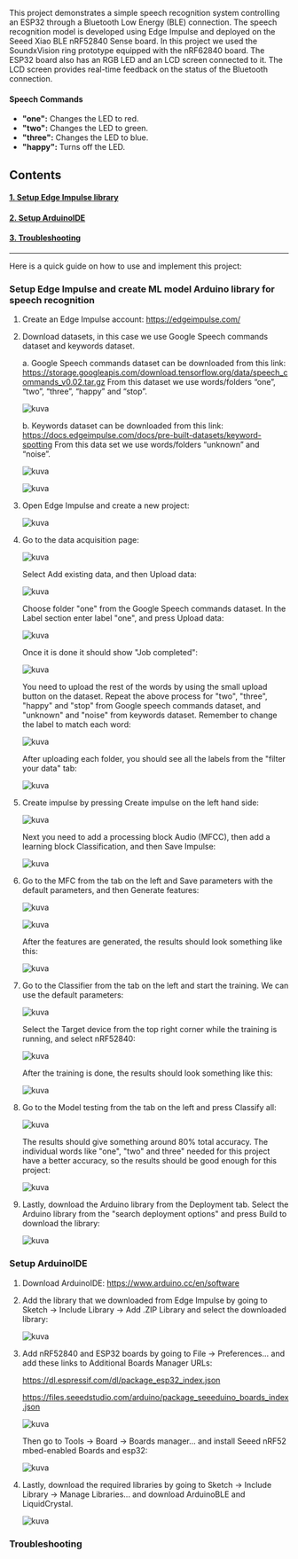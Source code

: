 This project demonstrates a simple speech recognition system controlling an ESP32 through a Bluetooth Low Energy (BLE) connection. The speech recognition model is developed using Edge Impulse and deployed on the Seeed Xiao BLE nRF52840 Sense board. In this project we used the SoundxVision ring prototype equipped with the nRF62840 board. The ESP32 board also has an RGB LED and an LCD screen connected to it. The LCD screen provides real-time feedback on the status of the Bluetooth connection.

#### Speech Commands

- **"one":** Changes the LED to red.
- **"two":** Changes the LED to green.
- **"three":** Changes the LED to blue.
- **"happy":** Turns off the LED.

## Contents

#### [1. Setup Edge Impulse library](#setup-edge-impulse-and-create-ml-model-arduino-library-for-speech-recognition)
#### [2. Setup ArduinoIDE](#setup-arduinoide)
#### [3. Troubleshooting](#troubleshooting)

---

Here is a quick guide on how to use and implement this project:

### Setup Edge Impulse and create ML model Arduino library for speech recognition

1. Create an Edge Impulse account: https://edgeimpulse.com/
2. Download datasets, in this case we use Google Speech commands dataset and keywords dataset.
   
   a. Google Speech commands dataset can be downloaded from this link:
   https://storage.googleapis.com/download.tensorflow.org/data/speech_commands_v0.02.tar.gz From this dataset we use words/folders “one”, “two”, “three”, “happy” and “stop”.

   ![kuva](https://github.com/LasseRapo/nRF52840-SpeechRecogniton-BLE/assets/71126392/e2211aa3-76e2-4f13-9cda-33a267c09062)

   b. Keywords dataset can be downloaded from this link:
   https://docs.edgeimpulse.com/docs/pre-built-datasets/keyword-spotting From this data set we use words/folders “unknown” and “noise”.

   ![kuva](https://github.com/LasseRapo/nRF52840-SpeechRecogniton-BLE/assets/71126392/141937a1-2a64-4f38-9c05-f0e116b3bcde)

   ![kuva](https://github.com/LasseRapo/nRF52840-SpeechRecogniton-BLE/assets/71126392/a1342f01-719f-4e6e-8f0b-0fb50601995f)

3. Open Edge Impulse and create a new project:

   ![kuva](https://github.com/LasseRapo/nRF52840-SpeechRecogniton-BLE/assets/71126392/4cbafda3-28e1-4ea0-9d06-c7ddbc76d9c9)

4. Go to the data acquisition page:

   ![kuva](https://github.com/LasseRapo/nRF52840-SpeechRecogniton-BLE/assets/71126392/f85830ce-86ee-436e-926f-46addb80cf1f)

   Select Add existing data, and then Upload data:

   ![kuva](https://github.com/LasseRapo/nRF52840-SpeechRecogniton-BLE/assets/71126392/df5f5fd4-dd76-4c44-afc7-ef48422f31af)

   Choose folder "one" from the Google Speech commands dataset. In the Label section enter label "one", and press Upload data:

   ![kuva](https://github.com/LasseRapo/nRF52840-SpeechRecogniton-BLE/assets/71126392/76ed28b4-e8c6-4b0a-b2ac-734663e9ca68)

   Once it is done it should show "Job completed":

   ![kuva](https://github.com/LasseRapo/nRF52840-SpeechRecogniton-BLE/assets/71126392/75e65e5a-2473-4aa7-86b6-d63b5b5e7ff2)

   You need to upload the rest of the words by using the small upload button on the dataset. Repeat the above process for "two", "three", "happy" and "stop" from Google speech commands dataset, and "unknown" and "noise" from keywords dataset. Remember to change the label to match each word:

   ![kuva](https://github.com/LasseRapo/nRF52840-SpeechRecogniton-BLE/assets/71126392/b11f97a2-aef7-4506-aaaf-5ab353eb6f62)

   After uploading each folder, you should see all the labels from the "filter your data" tab:

   ![kuva](https://github.com/LasseRapo/nRF52840-SpeechRecogniton-BLE/assets/71126392/60bcb9e0-e42b-422e-b286-717618eea046)

5. Create impulse by pressing Create impulse on the left hand side:

   ![kuva](https://github.com/LasseRapo/nRF52840-SpeechRecogniton-BLE/assets/71126392/5479a188-ead4-4807-a6ef-4a123036d559)

   Next you need to add a processing block Audio (MFCC), then add a learning block Classification, and then Save Impulse:

   ![kuva](https://github.com/LasseRapo/nRF52840-SpeechRecogniton-BLE/assets/71126392/c1b20c7e-d8c8-4608-ac0e-478e252cf607)

6. Go to the MFC from the tab on the left and Save parameters with the default parameters, and then Generate features:

   ![kuva](https://github.com/LasseRapo/nRF52840-SpeechRecogniton-BLE/assets/71126392/3cafc424-d201-43af-9798-0d9f2f3114b4)

   ![kuva](https://github.com/LasseRapo/nRF52840-SpeechRecogniton-BLE/assets/71126392/d81003ce-a298-402a-a6b0-71b4cec01b1f)

   After the features are generated, the results should look something like this:

   ![kuva](https://github.com/LasseRapo/nRF52840-SpeechRecogniton-BLE/assets/71126392/15aa597e-13d6-4073-b493-d8786b632be6)

7. Go to the Classifier from the tab on the left and start the training. We can use the default parameters:

   ![kuva](https://github.com/LasseRapo/nRF52840-SpeechRecogniton-BLE/assets/71126392/9aeceaab-086a-40b9-ac2f-1672d2337b80)

   Select the Target device from the top right corner while the training is running, and select nRF52840:

   ![kuva](https://github.com/LasseRapo/nRF52840-SpeechRecogniton-BLE/assets/71126392/fc55f7d7-f571-41ea-9c4e-3f815c7c3015)

   After the training is done, the results should look something like this:

   ![kuva](https://github.com/LasseRapo/nRF52840-SpeechRecogniton-BLE/assets/71126392/87a8b502-d8d0-4a01-a1b1-3105b341b3c9)

8. Go to the Model testing from the tab on the left and press Classify all:

   ![kuva](https://github.com/LasseRapo/nRF52840-SpeechRecogniton-BLE/assets/71126392/e5d32706-28b4-46df-bf8e-2c3d4a96d35f)

   The results should give something around 80% total accuracy. The individual words like "one", "two" and three" needed for this project have a better accuracy, so the results should be good enough for this project:

   ![kuva](https://github.com/LasseRapo/nRF52840-SpeechRecogniton-BLE/assets/71126392/a73adb1d-07e5-4619-9e52-e6ca462277be)

9. Lastly, download the Arduino library from the Deployment tab. Select the Arduino library from the "search deployment options" and press Build to download the library:

   ![kuva](https://github.com/LasseRapo/nRF52840-SpeechRecogniton-BLE/assets/71126392/558f9492-b9b7-44de-917c-831373701b73)

### Setup ArduinoIDE

1. Download ArduinoIDE: https://www.arduino.cc/en/software
2. Add the library that we downloaded from Edge Impulse by going to Sketch -> Include Library -> Add .ZIP Library and select the downloaded library:

   ![kuva](https://github.com/LasseRapo/nRF52840-SpeechRecogniton-BLE/assets/71126392/fbd45410-29a7-4251-b74a-50d11ae2504c)

3. Add nRF52840 and ESP32 boards by going to File -> Preferences... and add these links to Additional Boards Manager URLs:

   https://dl.espressif.com/dl/package_esp32_index.json

   https://files.seeedstudio.com/arduino/package_seeeduino_boards_index.json

   ![kuva](https://github.com/LasseRapo/nRF52840-SpeechRecogniton-BLE/assets/71126392/e7928a72-25d7-4f4b-8779-76020eaa293c)

   Then go to Tools -> Board -> Boards manager... and install Seeed nRF52 mbed-enabled Boards and esp32:

   ![kuva](https://github.com/LasseRapo/nRF52840-SpeechRecogniton-BLE/assets/71126392/3f7b859b-205e-47da-bdad-2fc4ca1dcfa7)

4. Lastly, download the required libraries by going to Sketch -> Include Library -> Manage Libraries... and download ArduinoBLE and LiquidCrystal.

   ![kuva](https://github.com/LasseRapo/nRF52840-SpeechRecogniton-BLE/assets/71126392/bfb8f7b0-797d-4c64-9d0d-93f2f5d70be8)

### Troubleshooting
